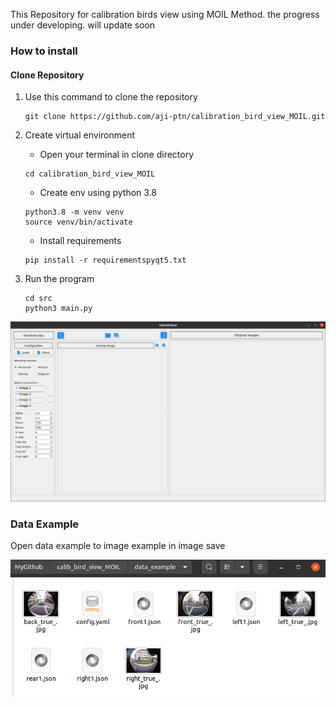 This Repository for calibration birds view using MOIL Method. the progress under developing. will update soon

### How to install
#### Clone Repository
1. Use this command to clone the repository
    ```
    git clone https://github.com/aji-ptn/calibration_bird_view_MOIL.git
    ```

2. Create virtual environment
   - Open your terminal in clone directory
   ```
   cd calibration_bird_view_MOIL
   ```
   - Create env using python 3.8
   ```
   python3.8 -m venv venv
   source venv/bin/activate
   ```
   - Install requirements
   ```
   pip install -r requirementspyqt5.txt 
   ```
   
3. Run the program
   ```
   cd src
   python3 main.py
   ```

![img.png](../../assets/home.png)

### Data Example
Open data example to image example in image save

![img.png](../../assets/data_example.png)
